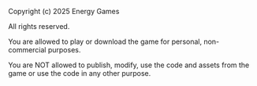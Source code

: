 Copyright (c) 2025 Energy Games

All rights reserved.

You are allowed to play or download the game for personal, non-commercial purposes.

You are NOT allowed to publish, modify, use the code and assets from the game or use the code in any other purpose.
